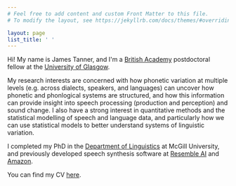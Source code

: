 ```yaml
---
# Feel free to add content and custom Front Matter to this file.
# To modify the layout, see https://jekyllrb.com/docs/themes/#overriding-theme-defaults

layout: page
list_title: ' '
---
```


Hi! My name is James Tanner, and I'm a [British Academy](https://www.thebritishacademy.ac.uk/) postdoctoral fellow at the [University of Glasgow](https://www.gla.ac.uk/).

My research interests are concerned with how phonetic variation at multiple levels (e.g. across dialects, speakers, and languages) can uncover how phonetic and phonlogical systems are structured, and how this information can provide insight into speech processing (production and perception) and sound change. I also have a strong interest in quantitative methods and the statistical modelling of speech and language data, and particularly how we can use statistical models to better understand systems of linguistic variation.

I completed my PhD in the [Department of Linguistics](https://www.mcgill.ca/linguistics/) at McGill University, and previously developed speech synthesis software at [Resemble AI](https://www.resemble.ai/) and [Amazon](http://amazon.com/).

You can find my CV [here](/JamesTannerCV.pdf).